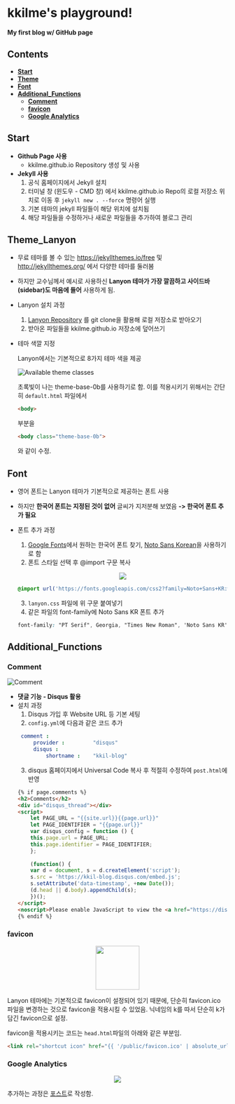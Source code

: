 # kkilme's playground!
**My first blog w/ GitHub page**

## **Contents**

  - [**Start**](#start)
  - [**Theme**](#theme_lanyon)
  - [**Font**](#font)
  - [**Additional_Functions**](#additional_functions)
    - [**Comment**](#comment)
    - [**favicon**](#favicon)
    - [**Google Analytics**](#google-analytics)

## **Start**
- **Github Page 사용**
  - kkilme.github.io Repository 생성 및 사용
- **Jekyll 사용**
  1. 공식 홈페이지에서 Jekyll 설치
  2. 터미널 창 (윈도우 - CMD 창) 에서 kkilme.github.io Repo의 로컬 저장소 위치로 이동 후 `jekyll new . --force` 명령어 실행
  3. 기본 테마의 jekyll 파일들이 해당 위치에 설치됨
  4. 해당 파일들을 수정하거나 새로운 파일들을 추가하여 블로그 관리
   

## **Theme_Lanyon**
- 무료 테마를 볼 수 있는 <https://jekyllthemes.io/free> 및 <http://jekyllthemes.org/> 에서 다양한 테마를 둘러봄
- 하지만 교수님께서 예시로 사용하신 **Lanyon 테마가 가장 깔끔하고 사이드바(sidebar)도 마음에 들어** 사용하게 됨.
- Lanyon 설치 과정
  1. [Lanyon Repository](https://github.com/poole/lanyon) 를 git clone을 활용해 로컬 저장소로 받아오기
  2. 받아온 파일들을 kkilme.github.io 저장소에 덮어쓰기
- 테마 색깔 지정
  
  Lanyon에서는 기본적으로 8가지 테마 색을 제공
  
  ![Available theme classes](https://f.cloud.github.com/assets/98681/1817044/e5b0ec06-6f68-11e3-83d7-acd1942797a1.png)

  초록빛이 나는 theme-base-0b를 사용하기로 함. 이를 적용시키기 위해서는 간단히 `default.html` 파일에서 
  ```html
  <body>
  ```
  부분을
  ```html
  <body class="theme-base-0b">
  ```
  와 같이 수정.

## **Font**
- 영어 폰트는 Lanyon 테마가 기본적으로 제공하는 폰트 사용
- 하지만 **한국어 폰트는 지정된 것이 없어** 글씨가 지저분해 보였음 **-> 한국어 폰트 추가 필요**
- 폰트 추가 과정
  1. [Google Fonts](https://fonts.google.com/)에서 원하는 한국어 폰트 찾기, [Noto Sans Korean](https://fonts.google.com/noto/specimen/Noto+Sans+KR)을 사용하기로 함
  2. 폰트 스타일 선택 후 @import 구문 복사
   <p align = "center">
    <img src= "https://user-images.githubusercontent.com/80762534/145720005-5c11c310-a6b5-4ae3-9deb-81078174e9aa.PNG">
   </p>

   ```css
   @import url('https://fonts.googleapis.com/css2?family=Noto+Sans+KR:wght@300&display=swap');
   ```
  3. `lanyon.css` 파일에 위 구문 붙여넣기
  4. 같은 파일의 font-family에 Noto Sans KR 폰트 추가  

   ```css
   font-family: "PT Serif", Georgia, "Times New Roman", 'Noto Sans KR', serif;
   ```

## **Additional_Functions**

### **Comment**
![Comment](https://user-images.githubusercontent.com/80762534/145720820-ec3c4842-bb85-48e7-b5f3-b1c1ca21d68d.PNG)
- **댓글 기능 - Disqus 활용**
- 설치 과정
  1. Disqus 가입 후 Website URL 등 기본 세팅
  2. `config.yml`에 다음과 같은 코드 추가
   ```yml
    comment : 
        provider :         "disqus"
        disqus :
            shortname :    "kkil-blog"
    ```
  3. disqus 홈페이지에서 Universal Code 복사 후 적절히 수정하여 `post.html`에 반영
    ```html
    {% if page.comments %}
    <h2>Comments</h2>
    <div id="disqus_thread"></div>
    <script>
        let PAGE_URL = "{{site.url}}{{page.url}}"
        let PAGE_IDENTIFIER = "{{page.url}}"
        var disqus_config = function () {
        this.page.url = PAGE_URL;  
        this.page.identifier = PAGE_IDENTIFIER; 
        };
        
        (function() {
        var d = document, s = d.createElement('script');
        s.src = 'https://kkil-blog.disqus.com/embed.js';
        s.setAttribute('data-timestamp', +new Date());
        (d.head || d.body).appendChild(s);
        })();
    </script>
    <noscript>Please enable JavaScript to view the <a href="https://disqus.com/?ref_noscript">comments powered by Disqus.</a></noscript>
    {% endif %}
    ```

### **favicon**

<p align = "center">
    <img src= "https://user-images.githubusercontent.com/80762534/146056652-1278a143-308e-41e2-8212-d74a3989e065.png" width = 100 height = 100>
</p>

Lanyon 테마에는 기본적으로 favicon이 설정되어 있기 때문에, 단순히 favicon.ico 파일을 변경하는 것으로 favicon을 적용시킬 수 있었음. 닉네임의 k를 따서 단순히 k가 담긴 favicon으로 설정.

favicon을 적용시키는 코드는 `head.html`파일의 아래와 같은 부분임.
```html
<link rel="shortcut icon" href="{{ '/public/favicon.ico' | absolute_url }}">
```

### **Google Analytics**

<p align = "center">
    <img src= "https://user-images.githubusercontent.com/80762534/146069518-e2859a19-1e7f-4636-8b20-c78f2958ab8e.PNG">
</p>

추가하는 과정은 [포스트](https://kkilme.github.io//blog/2021/12/14/Google-Analytics/)로 작성함.